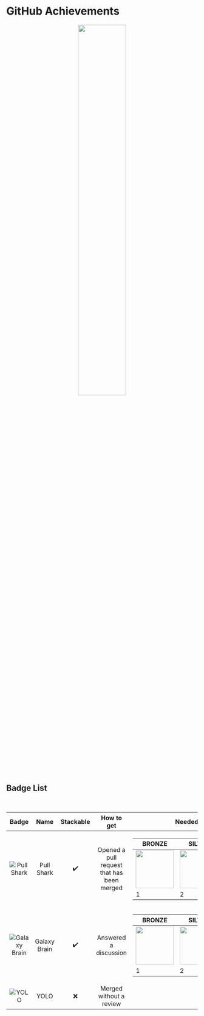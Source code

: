 # GitHub Achievements

<div align="center">
  <img src="https://user-images.githubusercontent.com/65187002/172915654-8f0e68d4-57da-4162-b3e4-061222c7a6f3.jpg" width="50%">
</div>

<!-- ![xd](https://github.githubassets.com/images/modules/profile/achievements/pull-shark-bronze.png) -->

<!-- [Pull Shark Bronze]: https://github.githubassets.com/images/modules/profile/achievements/pull-shark-bronze.png "Pull Shark Bronze" -->

<br>

## Badge List

<br>

| Badge | Name | Stackable | How to get | Needed amount | 
| :-: | :-: | :-: | :-: | :-: |
| ![Pull Shark](https://github.githubassets.com/images/modules/profile/achievements/pull-shark-default.png)     | Pull Shark   | ✔️ | Opened a pull request that has been merged | <table>  <thead>  <tr>  <th>BRONZE</th>  <th>SILVER</th>  <th>GOLD</th>  </tr>  </thead>  <tbody>  <tr>  <td><img src="https://github.githubassets.com/images/modules/profile/achievements/pull-shark-bronze.png" width="100px" align="center"></td>  <td><img src="https://github.githubassets.com/images/modules/profile/achievements/pull-shark-silver.png" width="100px"></td>  <td><img src="https://github.githubassets.com/images/modules/profile/achievements/pull-shark-gold.png" width="100px"></td>  </tr>  <tr>  <td>1</td>  <td>2</td>  <td>4</td>  </tr>   </tbody>  </table>      |
| ![Galaxy Brain](https://github.githubassets.com/images/modules/profile/achievements/galaxy-brain-default.png) | Galaxy Brain | ✔️ | Answered a discussion | <table>  <thead>  <tr>  <th>BRONZE</th>  <th>SILVER</th>  <th>GOLD</th>  </tr>  </thead>  <tbody>  <tr>  <td><img src="https://github.githubassets.com/images/modules/profile/achievements/galaxy-brain-bronze.png" width="100px" align="center"></td>  <td><img src="https://github.githubassets.com/images/modules/profile/achievements/galaxy-brain-silver.png" width="100px"></td>  <td><img src="https://github.githubassets.com/images/modules/profile/achievements/galaxy-brain-gold.png" width="100px"></td>  </tr>  <tr>  <td>1</td>  <td>2</td>  <td>4</td>  </tr>   </tbody>  </table>
| ![YOLO](https://github.githubassets.com/images/modules/profile/achievements/yolo-default.png)                 | YOLO         | ❌ | Merged without a review

